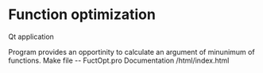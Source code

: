 # Function optimization
Qt application

Program provides an opportinity to calculate an argument of minunimum of functions.
Make file -- FuctOpt.pro
Documentation /html/index.html
